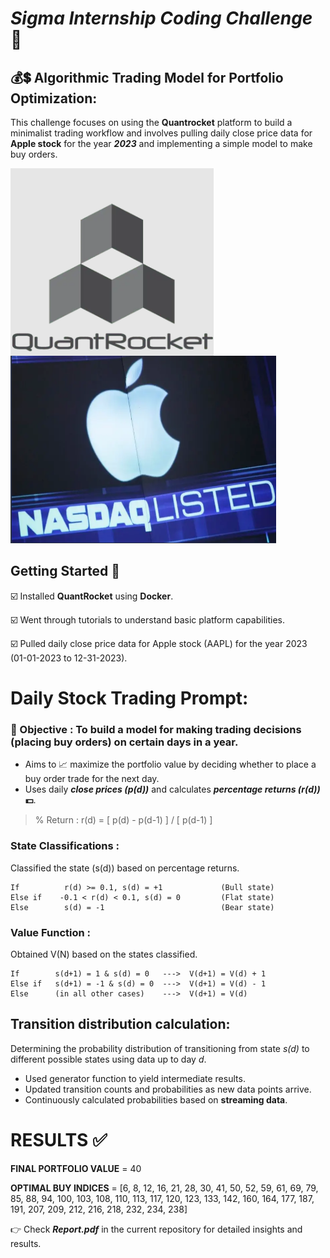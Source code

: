 # _Sigma Internship Coding Challenge_ 🚀
## 💰💲 Algorithmic Trading Model for Portfolio Optimization:

This challenge focuses on using the **Quantrocket** platform to build a minimalist trading workflow and involves pulling daily close price data for **Apple stock** for the year **_2023_** 
and implementing a simple model to make buy orders.

<img src= "https://github.com/prakash2903/Sigma_Challenge/blob/main/img/qr.PNG" height = 300, width = 325, align=left>

<img src= "https://github.com/prakash2903/Sigma_Challenge/blob/main/img/AppleStock.PNG" height = 300, width = 425>

## Getting Started 🏁
  ☑️ Installed **QuantRocket** using **Docker**.

  ☑️ Went through tutorials to understand basic platform capabilities.

  ☑️ Pulled daily close price data for Apple stock (AAPL) for the year 2023 (01-01-2023 to 12-31-2023).

# Daily Stock Trading Prompt:
### 🎯 Objective : To build a model for making trading decisions (placing buy orders) on certain days in a year.
* Aims to 📈 maximize the portfolio value by deciding whether to place a buy order trade for the next day.
* Uses daily **_close prices (p(d))_** and calculates **_percentage returns (r(d))_ 💵**.

> % Return : r(d) = [ p(d) - p(d-1) ]  / [ p(d-1) ]

### State Classifications :
Classified the state (s(d)) based on percentage returns.
```
If          r(d) >= 0.1, s(d) = +1             (Bull state)
Else if    -0.1 < r(d) < 0.1, s(d) = 0         (Flat state)
Else        s(d) = -1                          (Bear state)
```

### Value Function :
Obtained V(N) based on the states classified.
```
If        s(d+1) = 1 & s(d) = 0   --->  V(d+1) = V(d) + 1
Else if   s(d+1) = -1 & s(d) = 0  --->  V(d+1) = V(d) - 1
Else      (in all other cases)    --->  V(d+1) = V(d)
```

## Transition distribution calculation:
Determining the probability distribution of transitioning from state _s(d)_ to different possible states using data up to day _d_.
* Used generator function to yield intermediate results.
* Updated transition counts and probabilities as new data points arrive.
* Continuously calculated probabilities based on **streaming data**.

# RESULTS ✅
**FINAL PORTFOLIO VALUE** = 40

**OPTIMAL BUY INDICES** = [6, 8, 12, 16, 21, 28, 30, 41, 50, 52, 59, 61, 69, 79, 85, 88, 94, 100, 103, 108, 110, 113, 117, 120, 123, 133, 142, 160, 164, 177, 187, 191, 207, 209, 212, 216, 218, 232, 234, 238]

👉 Check **_Report.pdf_** in the current repository for detailed insights and results.

